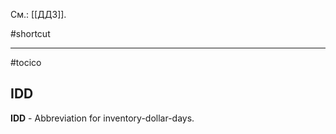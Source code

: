 См.: [[ДДЗ]].

#shortcut




<hr/>

#tocico

## IDD

<b>IDD</b> -  Abbreviation for inventory-dollar-days. 


